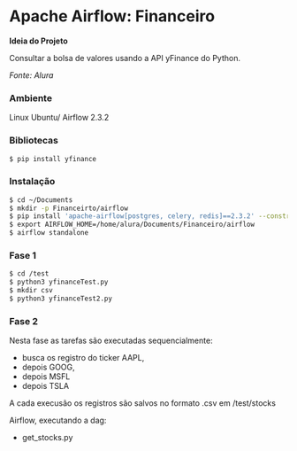 #  Apache Airflow: Financeiro

**Ideia do Projeto**

Consultar a bolsa de valores usando a API yFinance do Python.

*Fonte: Alura*

### Ambiente

Linux Ubuntu/
Airflow 2.3.2

### Bibliotecas

```bash
$ pip install yfinance
```

### Instalação 

```bash
$ cd ~/Documents
$ mkdir -p Financeirto/airflow
$ pip install 'apache-airflow[postgres, celery, redis]==2.3.2' --constraint "https://raw.githubusercontent.com/apache/airflow/constraints-2.3.2/constraints-3.9.txt"
$ export AIRFLOW_HOME=/home/alura/Documents/Financeiro/airflow
$ airflow standalone
```

### Fase 1

```bash
$ cd /test
$ python3 yfinanceTest.py
$ mkdir csv
$ python3 yfinanceTest2.py
```

### Fase 2

Nesta fase as tarefas são executadas sequencialmente: 

* busca os registro do ticker AAPL, 
* depois GOOG, 
* depois MSFL 
* depois TSLA

A cada execusão os registros são salvos no formato .csv em /test/stocks

Airflow, executando a dag:

* get_stocks.py


